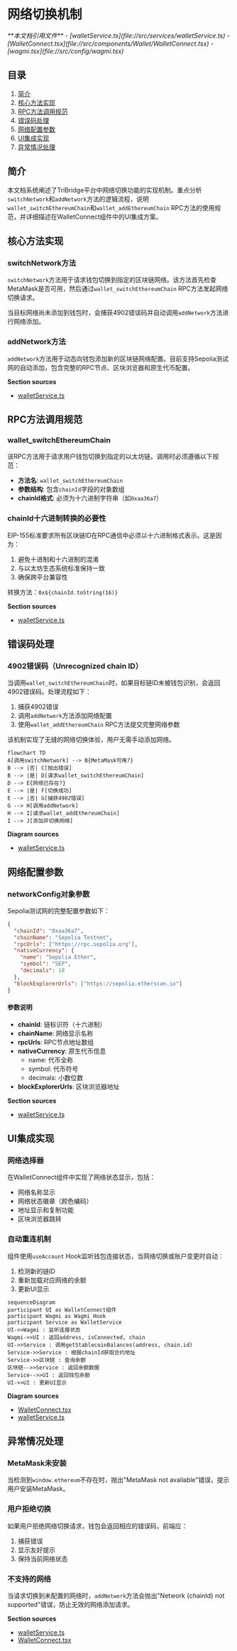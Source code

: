 # 网络切换机制

<cite>
**本文档引用文件**  
- [walletService.ts](file://src/services/walletService.ts)
- [WalletConnect.tsx](file://src/components/Wallet/WalletConnect.tsx)
- [wagmi.tsx](file://src/config/wagmi.tsx)
</cite>

## 目录
1. [简介](#简介)
2. [核心方法实现](#核心方法实现)
3. [RPC方法调用规范](#rpc方法调用规范)
4. [错误码处理](#错误码处理)
5. [网络配置参数](#网络配置参数)
6. [UI集成实现](#ui集成实现)
7. [异常情况处理](#异常情况处理)

## 简介
本文档系统阐述了TriBridge平台中网络切换功能的实现机制。重点分析`switchNetwork`和`addNetwork`方法的逻辑流程，说明`wallet_switchEthereumChain`和`wallet_addEthereumChain` RPC方法的使用规范，并详细描述在WalletConnect组件中的UI集成方案。

## 核心方法实现

### switchNetwork方法
`switchNetwork`方法用于请求钱包切换到指定的区块链网络。该方法首先检查MetaMask是否可用，然后通过`wallet_switchEthereumChain` RPC方法发起网络切换请求。

当目标网络尚未添加到钱包时，会捕获4902错误码并自动调用`addNetwork`方法进行网络添加。

### addNetwork方法
`addNetwork`方法用于动态向钱包添加新的区块链网络配置。目前支持Sepolia测试网的自动添加，包含完整的RPC节点、区块浏览器和原生代币配置。

**Section sources**
- [walletService.ts](file://src/services/walletService.ts#L215-L263)

## RPC方法调用规范

### wallet_switchEthereumChain
该RPC方法用于请求用户钱包切换到指定的以太坊链。调用时必须遵循以下规范：

- **方法名**: `wallet_switchEthereumChain`
- **参数结构**: 包含`chainId`字段的对象数组
- **chainId格式**: 必须为十六进制字符串（如`0xaa36a7`）

### chainId十六进制转换的必要性
EIP-155标准要求所有区块链ID在RPC通信中必须以十六进制格式表示。这是因为：
1. 避免十进制和十六进制的混淆
2. 与以太坊生态系统标准保持一致
3. 确保跨平台兼容性

转换方法：`0x${chainId.toString(16)}`

**Section sources**
- [walletService.ts](file://src/services/walletService.ts#L215-L233)

## 错误码处理

### 4902错误码（Unrecognized chain ID）
当调用`wallet_switchEthereumChain`时，如果目标链ID未被钱包识别，会返回4902错误码。处理流程如下：

1. 捕获4902错误
2. 调用`addNetwork`方法添加网络配置
3. 使用`wallet_addEthereumChain` RPC方法提交完整网络参数

该机制实现了无缝的网络切换体验，用户无需手动添加网络。

```mermaid
flowchart TD
A[调用switchNetwork] --> B{MetaMask可用?}
B --> |否| C[抛出错误]
B --> |是| D[请求wallet_switchEthereumChain]
D --> E{网络已存在?}
E --> |是| F[切换成功]
E --> |否| G[捕获4902错误]
G --> H[调用addNetwork]
H --> I[请求wallet_addEthereumChain]
I --> J[添加并切换网络]
```

**Diagram sources**
- [walletService.ts](file://src/services/walletService.ts#L215-L263)

## 网络配置参数

### networkConfig对象参数
Sepolia测试网的完整配置参数如下：

```json
{
  "chainId": "0xaa36a7",
  "chainName": "Sepolia Testnet",
  "rpcUrls": ["https://rpc.sepolia.org"],
  "nativeCurrency": {
    "name": "Sepolia Ether",
    "symbol": "SEP",
    "decimals": 18
  },
  "blockExplorerUrls": ["https://sepolia.etherscan.io"]
}
```

#### 参数说明
- **chainId**: 链标识符（十六进制）
- **chainName**: 网络显示名称
- **rpcUrls**: RPC节点地址数组
- **nativeCurrency**: 原生代币信息
  - name: 代币全称
  - symbol: 代币符号
  - decimals: 小数位数
- **blockExplorerUrls**: 区块浏览器地址

**Section sources**
- [walletService.ts](file://src/services/walletService.ts#L235-L263)

## UI集成实现

### 网络选择器
在WalletConnect组件中实现了网络状态显示，包括：
- 网络名称显示
- 网络状态徽章（颜色编码）
- 地址显示和复制功能
- 区块浏览器跳转

### 自动重连机制
组件使用`useAccount` Hook监听钱包连接状态，当网络切换或账户变更时自动：
1. 检测新的链ID
2. 重新加载对应网络的余额
3. 更新UI显示

```mermaid
sequenceDiagram
participant UI as WalletConnect组件
participant Wagmi as Wagmi Hook
participant Service as WalletService
UI->>Wagmi : 监听连接状态
Wagmi->>UI : 返回address, isConnected, chain
UI->>Service : 调用getStablecoinBalances(address, chain.id)
Service->>Service : 根据chainId获取合约地址
Service->>区块链 : 查询余额
区块链-->>Service : 返回余额数据
Service-->>UI : 返回钱包余额
UI->>UI : 更新UI显示
```

**Diagram sources**
- [WalletConnect.tsx](file://src/components/Wallet/WalletConnect.tsx#L16-L241)
- [walletService.ts](file://src/services/walletService.ts#L150-L180)

## 异常情况处理

### MetaMask未安装
当检测到`window.ethereum`不存在时，抛出"MetaMask not available"错误，提示用户安装MetaMask。

### 用户拒绝切换
如果用户拒绝网络切换请求，钱包会返回相应的错误码，前端应：
1. 捕获错误
2. 显示友好提示
3. 保持当前网络状态

### 不支持的网络
当请求切换到未配置的网络时，`addNetwork`方法会抛出"Network {chainId} not supported"错误，防止无效的网络添加请求。

**Section sources**
- [walletService.ts](file://src/services/walletService.ts#L215-L263)
- [WalletConnect.tsx](file://src/components/Wallet/WalletConnect.tsx#L16-L241)